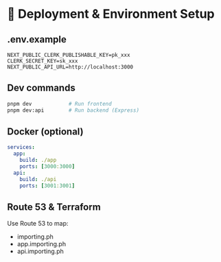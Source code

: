 # 📁 Deployment & Environment Setup

## .env.example
```
NEXT_PUBLIC_CLERK_PUBLISHABLE_KEY=pk_xxx
CLERK_SECRET_KEY=sk_xxx
NEXT_PUBLIC_API_URL=http://localhost:3000
```

## Dev commands
```bash
pnpm dev            # Run frontend
pnpm dev:api        # Run backend (Express)
```

## Docker (optional)
```yaml
services:
  app:
    build: ./app
    ports: [3000:3000]
  api:
    build: ./api
    ports: [3001:3001]
```

## Route 53 & Terraform
Use Route 53 to map:
- importing.ph
- app.importing.ph
- api.importing.ph
```